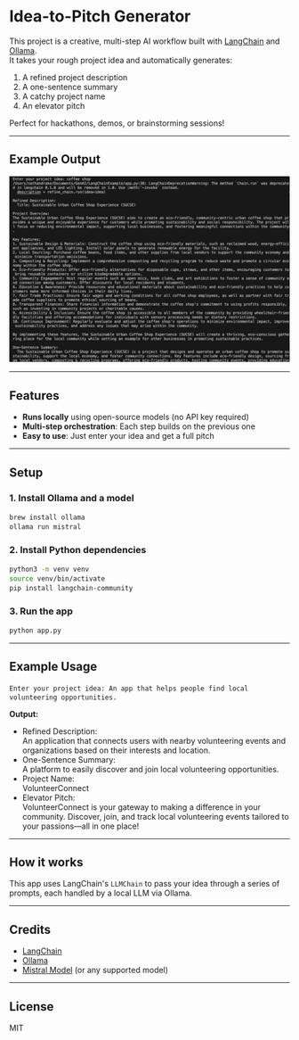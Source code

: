 # Idea-to-Pitch Generator

This project is a creative, multi-step AI workflow built with [LangChain](https://github.com/langchain-ai/langchain) and [Ollama](https://ollama.com/).  
It takes your rough project idea and automatically generates:

1. A refined project description  
2. A one-sentence summary  
3. A catchy project name  
4. An elevator pitch

Perfect for hackathons, demos, or brainstorming sessions!

---

## Example Output

![Example output of LangChain workflow](example-output.png)

---

## Features

- **Runs locally** using open-source models (no API key required)
- **Multi-step orchestration**: Each step builds on the previous one
- **Easy to use**: Just enter your idea and get a full pitch

---

## Setup

### 1. Install Ollama and a model

```bash
brew install ollama
ollama run mistral
```

### 2. Install Python dependencies

```bash
python3 -m venv venv
source venv/bin/activate
pip install langchain-community
```

### 3. Run the app

```bash
python app.py
```

---

## Example Usage

```
Enter your project idea: An app that helps people find local volunteering opportunities.
```

**Output:**
- Refined Description:  
  An application that connects users with nearby volunteering events and organizations based on their interests and location.
- One-Sentence Summary:  
  A platform to easily discover and join local volunteering opportunities.
- Project Name:  
  VolunteerConnect
- Elevator Pitch:  
  VolunteerConnect is your gateway to making a difference in your community. Discover, join, and track local volunteering events tailored to your passions—all in one place!

---

## How it works

This app uses LangChain's `LLMChain` to pass your idea through a series of prompts, each handled by a local LLM via Ollama.

---

## Credits

- [LangChain](https://github.com/langchain-ai/langchain)
- [Ollama](https://ollama.com/)
- [Mistral Model](https://ollama.com/library/mistral) (or any supported model)

---

## License

MIT